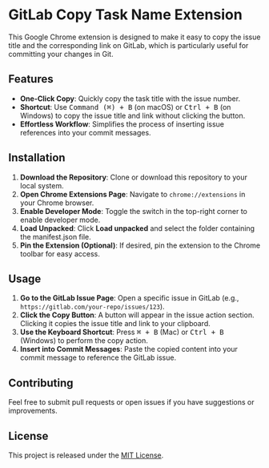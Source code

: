 # GitLab Copy Task Name Extension

This Google Chrome extension is designed to make it easy to copy the issue title and the corresponding link on GitLab, which is particularly useful for committing your changes in Git.

## Features

- **One-Click Copy**: Quickly copy the task title with the issue number.
- **Shortcut**: Use <kbd>Command (⌘) + B</kbd> (on macOS) or <kbd>Ctrl + B</kbd> (on Windows) to copy the issue title and link without clicking the button.
- **Effortless Workflow**: Simplifies the process of inserting issue references into your commit messages.

## Installation

1. **Download the Repository**: Clone or download this repository to your local system.
2. **Open Chrome Extensions Page**: Navigate to `chrome://extensions` in your Chrome browser.
3. **Enable Developer Mode**: Toggle the switch in the top-right corner to enable developer mode.
4. **Load Unpacked**: Click **Load unpacked** and select the folder containing the manifest.json file.
5. **Pin the Extension (Optional)**: If desired, pin the extension to the Chrome toolbar for easy access.

## Usage

1. **Go to the GitLab Issue Page**: Open a specific issue in GitLab (e.g., `https://gitlab.com/your-repo/issues/123`).
2. **Click the Copy Button**: A button will appear in the issue action section. Clicking it copies the issue title and link to your clipboard.
3. **Use the Keyboard Shortcut**: Press <kbd>⌘ + B</kbd> (Mac) or <kbd>Ctrl + B</kbd> (Windows) to perform the copy action.
4. **Insert into Commit Messages**: Paste the copied content into your commit message to reference the GitLab issue.

## Contributing

Feel free to submit pull requests or open issues if you have suggestions or improvements.

## License

This project is released under the [MIT License](LICENSE).
